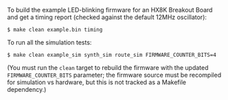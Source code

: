 To build the example LED-blinking firmware for an HX8K Breakout Board and get
a timing report (checked against the default 12MHz oscillator):

    $ make clean example.bin timing

To run all the simulation tests:

    $ make clean example_sim synth_sim route_sim FIRMWARE_COUNTER_BITS=4

(You must run the `clean` target to rebuild the firmware with the updated
`FIRMWARE_COUNTER_BITS` parameter; the firmware source must be recompiled for
simulation vs hardware, but this is not tracked as a Makefile dependency.)
